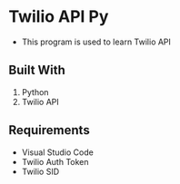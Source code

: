 # Twilio API Py
- This program is used to learn Twilio API

## Built With
1. Python
2. Twilio API

## Requirements
- Visual Studio Code
- Twilio Auth Token
- Twilio SID
